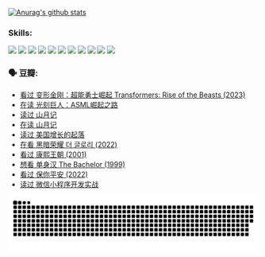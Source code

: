 
[![Anurag's github stats](https://github-readme-stats.vercel.app/api?username=w940853815)](https://github.com/anuraghazra/github-readme-stats)

### Skills:

<code><img height="32" src="https://cdn.jsdelivr.net/npm/simple-icons@v5/icons/python.svg"></code>
<code><img height="32" src="https://cdn.jsdelivr.net/npm/simple-icons@v5/icons/javascript.svg"></code>
<code><img height="32" src="https://cdn.jsdelivr.net/npm/simple-icons@v5/icons/django.svg"></code>
<code><img height="32" src="https://cdn.jsdelivr.net/npm/simple-icons@v5/icons/flask.svg"></code>
<code><img height="32" src="https://cdn.jsdelivr.net/npm/simple-icons@v5/icons/vuetify.svg"></code>
<code><img height="32" src="https://cdn.jsdelivr.net/npm/simple-icons@v5/icons/git.svg"></code>
<code><img height="32" src="https://cdn.jsdelivr.net/npm/simple-icons@v5/icons/docker.svg"></code>
<code><img height="32" src="https://cdn.jsdelivr.net/npm/simple-icons@v5/icons/postgresql.svg"></code>
<code><img height="32" src="https://cdn.jsdelivr.net/npm/simple-icons@v5/icons/elasticsearch.svg"></code>
<code><img height="32" src="https://cdn.jsdelivr.net/npm/simple-icons@v5/icons/macos.svg"></code>
<code><img height="32" src="https://cdn.jsdelivr.net/npm/simple-icons@v5/icons/linux.svg"></code>

### 🗣 豆瓣:

<!-- DOUBAN-ACTIVITIES:START -->
- [看过 变形金刚：超能勇士崛起 Transformers: Rise of the Beasts‎ (2023)](https://www.douban.com/people/136069238/status/4267685771/?_i=86710302)
- [在读 光刻巨人：ASML崛起之路](https://www.douban.com/people/136069238/status/4266569048/?_i=86710302)
- [读过 山月记](https://www.douban.com/people/136069238/status/4266567455/?_i=86710302)
- [在读 山月记](https://www.douban.com/people/136069238/status/4256796460/?_i=86710302)
- [读过 美国增长的起落](https://www.douban.com/people/136069238/status/4256795052/?_i=86710302)
- [在看 黑暗荣耀 더 글로리‎ (2022)](https://www.douban.com/people/136069238/status/4256207386/?_i=86710302)
- [看过 康熙王朝‎ (2001)](https://www.douban.com/people/136069238/status/4254396418/?_i=86710302)
- [想看 单身汉 The Bachelor‎ (1999)](https://www.douban.com/people/136069238/status/4250318861/?_i=86710302)
- [看过 保你平安‎ (2022)](https://www.douban.com/people/136069238/status/4239139510/?_i=86710302)
- [读过 微信小程序开发实战](https://www.douban.com/people/136069238/status/4237321528/?_i=86710302)
<!-- DOUBAN-ACTIVITIES:END -->


![Snake animation](https://raw.githubusercontent.com/w940853815/w940853815/output/github-contribution-grid-snake.svg)

<!--
**w940853815/w940853815** is a ✨ _special_ ✨ repository because its `README.md` (this file) appears on your GitHub profile.

Here are some ideas to get you started:

- 🔭 I’m currently working on ...
- 🌱 I’m currently learning ...
- 👯 I’m looking to collaborate on ...
- 🤔 I’m looking for help with ...
- 💬 Ask me about ...
- 📫 How to reach me: ...
- 😄 Pronouns: ...
- ⚡ Fun fact: ...
-->
